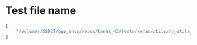 # Test file name

```json
[
    "/Volumes/SSD2T/bgp_envs/repos/keras_43/tests/keras/utils/np_utils_test.py"
]
```
